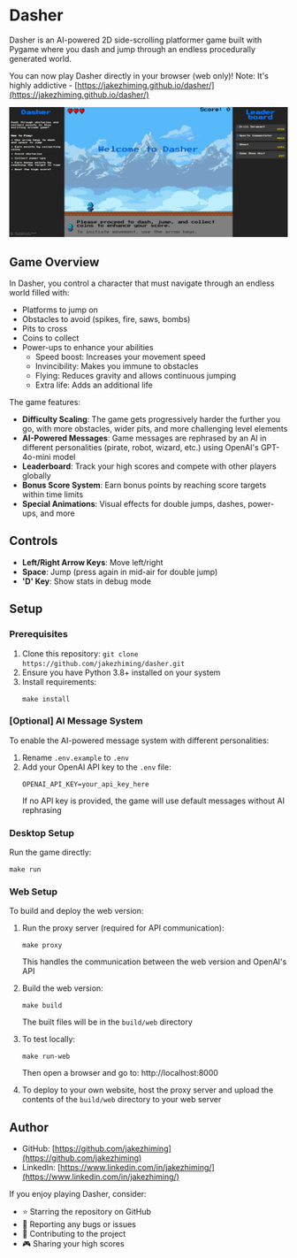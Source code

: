 # Dasher

Dasher is an AI-powered 2D side-scrolling platformer game built with Pygame where you dash and jump through an endless procedurally generated world.

You can now play Dasher directly in your browser (web only)! Note: It's highly addictive - [https://jakezhiming.github.io/dasher/](https://jakezhiming.github.io/dasher/)

<img src="assets/images/dasher_preview.png" width="1000"/>

## Game Overview

In Dasher, you control a character that must navigate through an endless world filled with:
- Platforms to jump on
- Obstacles to avoid (spikes, fire, saws, bombs)
- Pits to cross
- Coins to collect
- Power-ups to enhance your abilities
  - Speed boost: Increases your movement speed
  - Invincibility: Makes you immune to obstacles
  - Flying: Reduces gravity and allows continuous jumping
  - Extra life: Adds an additional life

The game features:
- **Difficulty Scaling**: The game gets progressively harder the further you go, with more obstacles, wider pits, and more challenging level elements
- **AI-Powered Messages**: Game messages are rephrased by an AI in different personalities (pirate, robot, wizard, etc.) using OpenAI's GPT-4o-mini model
- **Leaderboard**: Track your high scores and compete with other players globally
- **Bonus Score System**: Earn bonus points by reaching score targets within time limits
- **Special Animations**: Visual effects for double jumps, dashes, power-ups, and more

## Controls

- **Left/Right Arrow Keys**: Move left/right
- **Space**: Jump (press again in mid-air for double jump)
- **'D' Key**: Show stats in debug mode

## Setup

### Prerequisites
1. Clone this repository: `git clone https://github.com/jakezhiming/dasher.git`
2. Ensure you have Python 3.8+ installed on your system
3. Install requirements:
   ```
   make install
   ```

### [Optional] AI Message System
To enable the AI-powered message system with different personalities:
1. Rename `.env.example` to `.env`
2. Add your OpenAI API key to the `.env` file:
   ```
   OPENAI_API_KEY=your_api_key_here
   ```
   If no API key is provided, the game will use default messages without AI rephrasing

### Desktop Setup
Run the game directly:
   ```
   make run
   ```

### Web Setup
To build and deploy the web version:

1. Run the proxy server (required for API communication):
   ```
   make proxy
   ```
   This handles the communication between the web version and OpenAI's API

2. Build the web version:
   ```
   make build
   ```
   The built files will be in the `build/web` directory

3. To test locally:
   ```
   make run-web
   ```
   Then open a browser and go to: http://localhost:8000

4. To deploy to your own website, host the proxy server and upload the contents of the `build/web` directory to your web server

## Author

- GitHub: [https://github.com/jakezhiming](https://github.com/jakezhiming)
- LinkedIn: [https://www.linkedin.com/in/jakezhiming/](https://www.linkedin.com/in/jakezhiming/)

If you enjoy playing Dasher, consider:
- ⭐ Starring the repository on GitHub
- 🐛 Reporting any bugs or issues
- 🔄 Contributing to the project
- 🎮 Sharing your high scores
